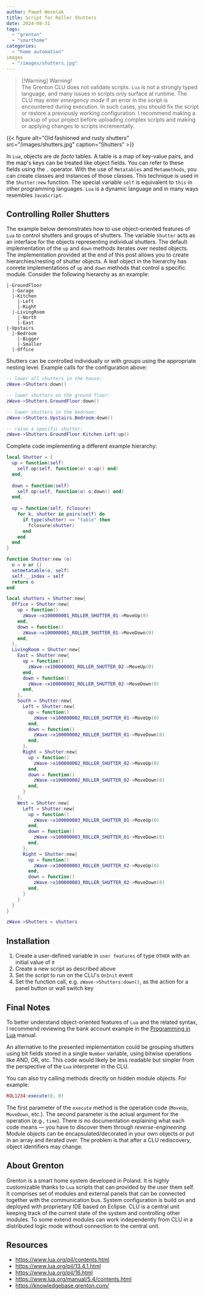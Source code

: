 ```yaml
---
author: Paweł Weselak
title: Script for Roller Shutters
date: 2024-08-31
tags:
  - "grenton"
  - "smarthome"
categories:
  - "home automation"
images
  - "/images/shutters.jpg"
---
```


> [!Warning] Warning!  
> The Grenton CLU does not validate scripts. `Lua` is not a strongly typed language, and many issues in scripts only surface at runtime. The CLU may enter _emergency mode_ if an error in the script is encountered during execution. In such cases, you should fix the script or restore a previously working configuration. I recommend making a backup of your project before uploading complex scripts and making or applying changes to scripts incrementally.

{{< figure alt="Old fashioned and rusty shutters" src="/images/shutters.jpg" caption="Shutters" >}}

In `Lua`, objects are _de facto_ tables. A table is a map of key-value pairs, and the map's keys can be treated like object fields. You can refer to these fields using the `.` operator. With the use of `Metatables` and `Metamethods`, you can create classes and instances of those classes. This technique is used in the `Shutter:new` function. The special variable `self` is equivalent to `this` in other programming languages. `Lua` is a dynamic language and in many ways resembles `JavaScript`.

## Controlling Roller Shutters

The example below demonstrates how to use object-oriented features of `Lua` to control shutters and groups of shutters. The variable `Shutter` acts as an interface for the objects representing individual shutters. The default implementation of the `up` and `down` methods iterates over nested objects. The implementation provided at the end of this post allows you to create hierarchies/nesting of shutter objects. A leaf object in the hierarchy has conrete implementations of `up` and `down` methods that control a specific module. Consider the following hierarchy as an example:

```
|-GroundFloor
  |-Garage
  |-Kitchen
    |-Left
    |-Right
  |-LivingRoom
    |-North
    |-East
|-Upstairs
  |-Bedroom
    |-Bigger
    |-Smaller
  |-Office
```

Shutters can be controlled individually or with groups using the appropriate nesting level. Example calls for the configuration above:

```lua
-- lower all shutters in the house:
zWave->Shutters:down()

-- lower shutters on the ground floor:
zWave->Shutters.GroundFloor:down()

-- lower shutters in the bedroom:
zWave->Shutters.Upstairs.Bedroom:down()

-- raise a specific shutter:
zWave->Shutters.GroundFloor.Kitchen.Left:up()
```

Complete code implementing a different example hierarchy:

```lua
local Shutter = {
  up = function(self)
    self.op(self, function(o) o:up() end)
  end,
  
  down = function(self)
    self.op(self, function(o) o:down() end)
  end,
  
  op = function(self, fclosure)
    for k, shutter in pairs(self) do
      if type(shutter) == "table" then
        fclosure(shutter)
      end
    end
  end
}

function Shutter:new (o)
  o = o or {}
  setmetatable(o, self)
  self.__index = self
  return o
end

local shutters = Shutter:new{
  Office = Shutter:new{
    up = function()
      zWave->x100000001_ROLLER_SHUTTER_01->MoveUp(0)
    end,
    down = function()
      zWave->x100000001_ROLLER_SHUTTER_01->MoveDown(0)
    end,
  },
  LivingRoom = Shutter:new{
    East = Shutter:new{
      up = function()
        zWave->x100000001_ROLLER_SHUTTER_02->MoveUp(0)
      end,
      down = function()
        zWave->x100000001_ROLLER_SHUTTER_02->MoveDown(0)
      end,
    },
    South = Shutter:new{
	  Left = Shutter:new{
	    up = function()
	      zWave->x100000002_ROLLER_SHUTTER_01->MoveUp(0)
	    end,
	    down = function()
	      zWave->x100000002_ROLLER_SHUTTER_01->MoveDown(0)
	    end,
	  },
	  Right = Shutter:new{
	    up = function()
	      zWave->x100000002_ROLLER_SHUTTER_02->MoveUp(0)
	    end,
	    down = function()
	      zWave->x100000002_ROLLER_SHUTTER_02->MoveDown(0)
	    end,
	  }
	},
    West = Shutter:new{
      Left = Shutter:new{
        up = function()
          zWave->x100000003_ROLLER_SHUTTER_01->MoveUp(0)
        end,
        down = function()
          zWave->x100000003_ROLLER_SHUTTER_01->MoveDown(0)
        end,
      },
      Right = Shutter:new{
        up = function()
          zWave->x100000003_ROLLER_SHUTTER_02->MoveUp(0)
        end,
        down = function()
          zWave->x100000003_ROLLER_SHUTTER_02->MoveDown(0)
        end,
      }
    }
  }
}

zWave->Shutters = shutters
```

## Installation

1. Create a user-defined variable in `user features` of type `OTHER` with an initial value of `0`
2. Create a new script as described above
3. Set the script to run on the CLU's `OnInit` event
4. Set the function call, e.g. `zWave->Shutters:down()`, as the action for a panel button or wall switch key

## Final Notes

To better understand object-oriented features of `Lua` and the related syntax, I recommend reviewing the bank account example in the [Programming in Lua](https://www.lua.org/pil/16.html) manual.

An alternative to the presented implementation could be grouping shutters using bit fields stored in a single `Number` variable, using bitwise operations like AND, OR, etc. This code would likely be less readable but simpler from the perspective of the `Lua` interpreter in the CLU.

You can also try calling methods directly on hidden module objects. For example:

```lua
ROL1234:execute(0, 0)
```

The first parameter of the `execute` method is the operation code (`MoveUp`, `MoveDown`, etc.). The second parameter is the actual argument for the operation (e.g., `time`). There is no documentation explaining what each code means — you have to discover them through _reverse-engineering_.  
Module objects can be encapsulated/decorated in your own objects or put in an array and iterated over.
The problem is that after a CLU rediscovery, object identifiers may change.

## About Grenton

Grenton is a smart home system developed in Poland. It is highly customizable thanks to `Lua` scripts that can provided by the user them self. It comprises set of modules and external panels that can be connected together with the communication bus. System configuration is build on and deployed with proprietary IDE based on Eclipse. CLU is a central unit keeping track of the current state of the system and controlling other modules. To some extend modules can work independently from CLU in a distributed logic mode without connection to the central unit. 

## Resources

- https://www.lua.org/pil/contents.html
- https://www.lua.org/pil/13.4.1.html
- https://www.lua.org/pil/16.html
- https://www.lua.org/manual/5.4/contents.html
- https://knowledgebase.grenton.com/
